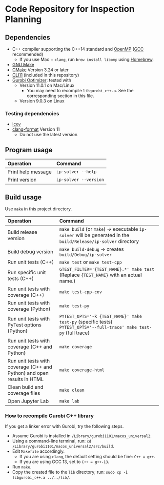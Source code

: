 # Code Repository for Inspection Planning

## Dependencies

- C++ compiler supporting the C++14 standard and [OpenMP](https://www.openmp.org/) ([GCC](https://gcc.gnu.org/) recommended)
  - If you use Mac + `clang`, run `brew install libomp` using [Homebrew](https://brew.sh/).
- [GNU Make](https://www.gnu.org/software/make/)
- [CMake](https://cmake.org/) Version 3.24 or later
- [CLI11](https://github.com/CLIUtils/CLI11) (included in this repository)
- [Gurobi Optimizer](https://www.gurobi.com/): tested with
  - Version 11.0.1 on Mac/Linux
    - You may need to recompile `libgurobi_c++.a`. See the corresponding section in this file.
  - Version 9.0.3 on Linux

### Testing dependencies

- [lcov](https://github.com/linux-test-project/lcov)
- [clang-format](https://clang.llvm.org/docs/ClangFormat.html) Version 11
  - Do not use the latest version.

## Program usage

| Operation | Command |
|:---|:---|
|Print help message | `ip-solver --help`|
|Print version | `ip-solver --version`|

## Build usage

Use `make` in this project directory.

| Operation | Command |
|:---|:---|
|Build release version | `make build` (or `make`) $\to$ executable `ip-solver` will be generated in the `build/Release/ip-solver` directory|
|Build debug version | `make build-debug` $\to$ creates `build/Debug/ip-solver`|
|Run unit tests (C++) | `make test` or `make test-cpp` |
|Run specific unit tests (C++) | `GTEST_FILTER='{TEST_NAME}.*' make test` (Replace `{TEST_NAME}` with an actual name.)|
|Run unit tests with coverage (C++) | `make test-cpp-cov` |
|Run unit tests with coverage (Python) | `make test-py` |
|Run unit tests with PyTest options (Python) | `PYTEST_OPTS='-k {TEST_NAME}' make test-py` (specific tests)<br> `PYTEST_OPTS='--full-trace' make test-py` (full trace)|
|Run unit tests with coverage (C++ and Python) | `make coverage` |
|Run unit tests with coverage (C++ and Python) and open results in HTML | `make coverage-html` |
|Clean build and coverage files | `make clean` |
|Open Jupyter Lab | `make lab` |

### How to recompile Gurobi C++ library

If you get a linker error with Gurobi, try the following steps.

- Assume Gurobi is installed in `/Library/gurobi1101/macos_universal2`.
- Using a command-line terminal, run: `cd /Library/gurobi1101/macos_universal2/src/build`.
- Edit `Makefile` accordingly.
  - If you are using `clang`, the default setting should be fine: `C++ = g++`.
  - If you are using GCC 13, set to `C++ = g++-13`.
- Run `make`.
- Copy the created file to the `lib` directory; run: `sudo cp -i libgurobi_c++.a ../../lib/`.
